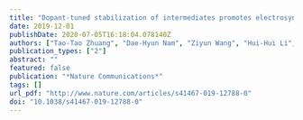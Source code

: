 ```yaml
---
title: "Dopant-tuned stabilization of intermediates promotes electrosynthesis of valuable C3 products"
date: 2019-12-01
publishDate: 2020-07-05T16:18:04.078140Z
authors: ["Tao-Tao Zhuang", "Dae-Hyun Nam", "Ziyun Wang", "Hui-Hui Li", "Christine M. Gabardo", "Yi Li", "Zhi-Qin Liang", "Jun Li", "Xiao-Jing Liu", "Bin Chen", "Wan Ru Leow", "Rui Wu", "Xue Wang", "Fengwang Li", "Yanwei Lum", "**Joshua Wicks**", "Colin P. O’Brien", "Tao Peng", "Alexander H. Ip", "Tsun-Kong Sham", "Shu-Hong Yu", "David Sinton", "Edward H. Sargent"]
publication_types: ["2"]
abstract: ""
featured: false
publication: "*Nature Communications*"
tags: []
url_pdf: "http://www.nature.com/articles/s41467-019-12788-0"
doi: "10.1038/s41467-019-12788-0"
---
```


